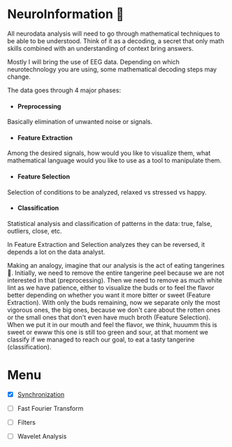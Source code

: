 # NeuroInformation 🍊

 All neurodata analysis will need to go through mathematical techniques to be able to be understood. Think of it as a decoding, a secret that only math skills combined with an understanding of context bring answers.

Mostly I will bring the use of EEG data. Depending on which neurotechnology you are using, some mathematical decoding steps may change.

The data goes through 4 major phases:

- #### Preprocessing
Basically elimination of unwanted noise or signals.

- #### Feature Extraction
Among the desired signals, how would you like to visualize them, what mathematical language would you like to use as a tool to manipulate them.

- #### Feature Selection
Selection of conditions to be analyzed, relaxed vs stressed vs happy.

- #### Classification
Statistical analysis and classification of patterns in the data: true, false, outliers, close, etc.

In Feature Extraction and Selection analyzes they can be reversed, it depends a lot on the data analyst.

  Making an analogy, imagine that our analysis is the act of eating tangerines 🍊. Initially, we need to remove the entire tangerine peel because we are not interested in that (preprocessing). Then we need to remove as much white lint as we have patience, either to visualize the buds or to feel the flavor better depending on whether you want it more bitter or sweet (Feature Extraction). With only the buds remaining, now we separate only the most vigorous ones, the big ones, because we don't care about the rotten ones or the small ones that don't even have much broth (Feature Selection). When we put it in our mouth and feel the flavor, we think, huuumm this is sweet or ewww this one is still too green and sour, at that moment we classify if we managed to reach our goal, to eat a tasty tangerine (classification).

# Menu

- [x] [Synchronization](https://github.com/will-bc/Neurotechnology/tree/main/Basic_Analytics/Synchronization)
- [ ] Fast Fourier Transform
- [ ] Filters
- [ ] Wavelet Analysis



